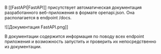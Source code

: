 В [[FastAPI|FastAPI]] присутствует автоматическая документация разработанного веб-приложения в формате openapi.json. Она располагается в endpoint /docs.

![[Документация FastAPI.png]]

В документации содержится информация по поводу всех endpoint приложения и возможность запустить и проверить их непосредственно из документации.